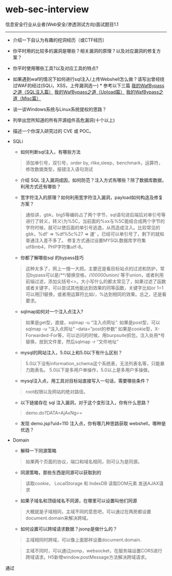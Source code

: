  # web-sec-interview

信息安全行业从业者(Web安全/渗透测试方向)面试题目1.1

---

   * 介绍一下自认为有趣的挖洞经历（或CTF经历）

   * 你平时用的比较多的漏洞是哪些？相关漏洞的原理？以及对应漏洞的修复方案？

   * 你平时使用哪些工具?以及对应工具的特点?
 
   * 如果遇到waf的情况下如何进行sql注入/上传Webshell怎么做？请写出曾经绕过WAF的经过(SQLi，XSS，上传漏洞选一) 
    * 参考以下三篇
     <a href="https://xz.aliyun.com/t/265/">我的WafBypass之道（SQL注入篇）</a>
     <a href="https://xz.aliyun.com/t/337/">我的WafBypass之道（Upload篇）</a>
     <a href="https://xz.aliyun.com/t/265/">我的WafBypass之道（Misc篇）</a>

   * 谈一谈Windows系统与Linux系统提权的思路？  
 
   * 列举出您所知道的所有开源组件高危漏洞(十个以上)  
 
   * 描述一个你深入研究过的 CVE 或 POC。
 


* SQLi
   * 如何判断sql注入，有哪些方法
    > 添加单引号，双引号，order by, rlike,sleep，benchmark，运算符，修改数据类型，报错注入语句测试
   
   * 介绍 SQL 注入漏洞成因，如何防范？注入方式有哪些？除了数据库数据，利用方式还有哪些？
   
   * 宽字符注入的原理？如何利用宽字符注入漏洞，payload如何构造及修复方案？
    > 通俗讲，gbk，big5等编码占了两个字节，sql语句进后端后对单引号等进行了转义，转义\为%5C，当前面的%xx与%5C能结合成两个字节的字符时候，就可以使后面的单引号逃逸，从而造成注入。比较常见的gbk，%df' =>
%df%5c%27 => 運' 。已经可以单引号了，剩下的就和普通注入差不多了。
    > 修复方式通过设置MYSQL数据库字符集utf8mb4，PHP字符集utf-8。

   * 你都了解哪些sql 的bypass技巧
    > 这种太多了，网上一搜一大把。主要还是看目标站点的过滤和防护，常见bypass可以是/**/替换空格，/*!00000union*/ 等于union，或者利用前端过滤，添加尖括号<>。大小写什么的都太常见了，如果过滤了函数或者关键字，可以尝试其他能达到效果的同等函数，关键字比如or 1=1可以用||1替换，或者用运算符比如/，%达到相同的效果。总之，还是看要求。


   * sqlmap如何对一个注入点注入?
    > 如果是get型，直接，sqlmap -u “注入点网址”. 
    > 如果是post型，可以sqlmap -u “注入点网址” –data=”post的参数” 
    > 如果是cookie型，X-Forwarded-For等，可以访问的时候，用burpsuite抓包，注入处用*号替换，放到文件里，然后sqlmap -r “文件地址”
    
   * mysql的网站注入，5.0以上和5.0以下有什么区别？
    > 5.0以下没有information_schema这个系统表，无法列表名等，只能暴力跑表名。
    > 5.0以下是多用户单操作，5.0以上是多用户多操做。
    
   * mysql注入点，用工具对目标站直接写入一句话，需要哪些条件？
    > root权限以及网站的绝对路径。
   
   * 以下链接存在 sql 注入漏洞，对于这个变形注入，你有什么思路？ 
   > demo.do?DATA=AjAxNg== 
 
   * 发现 demo.jsp?uid=110 注入点，你有哪几种思路获取 webshell，哪种是优选？ 

* Domain
   * 解释一下同源策略
    > 如果两个页面的协议，端口和域名相同，则可认为是同源。
   
   * 同源策略，那些东西是同源可以获取到的
    > 读取cookie， LocalStorage 和 IndexDB
    > 读取DOM元素
    > 发送AJAX请求
    > 
   * 如果子域名和顶级域名不同源，在哪里可以设置叫他们同源
    > 大概就是子域相同，主域不同的意思吧，可以通过在两房都设置document.domain来解决跨域。
   * 如何设置可以跨域请求数据？jsonp是做什么的？
    > 主域相同时跨域，可以像上面那样设置document.domain.

    > 主域不同时，可以通过jsonp，websocket，在服务端设置CORS进行跨域请求。H5新增window.postMessage方法解决跨域请求。


通过<script>像服务器请求json数据，不受同源策略限制。


   * jsonp的业务意义？
* Ajax
   * Ajax是否遵循同源策略？
    > ajax全名是Asynchronous JavaScript and XML ，异步的javascript和XML技术。遵循同源策略，但是可以通过jsonp等进行规避。
   * JSON注入如何利用？
    > XSS跨站攻击
   * JSONP劫持利用方式及修复方案？

* 浏览器策略
   * 不同浏览器之间，安全策略有哪些不同，比如chrome，firefox，IE
    > 三种浏览器都遵循同源策略，内容安全策略(CSP), Cookie安全策略（httponly, Secure, Path）
   * CSP是什么？如何设置CSP？
   > CSP：Content Security Policy，内容安全策略。是繁育XSS攻击的一种安全机制，其思想是以服务器白名单的形式来配置可信的内容来源，客户端Web应用代码可以使用这些安全来源。

* XSS
   * XSS是什么，修复方式是？
    > XSS是跨站脚本攻击，用户提交的数据中可以构造代码来执行，从而实现窃取用户信息等攻击。修复方式：对字符实体进行转义、使用HTTP Only来禁止JavaScript读取Cookie值、输入时校验、浏览器与Web应用端采用相同的字符编码。 
   * xss的发生场景？
    > 个人理解是对用户提交数据为进行安全的过滤然后直接输入到页面当中，造成js代码的执行。至于具体场景，有输出的地方就有可能被xss的风险。
   * XSS持久化？
   * 如果给你一个XSS漏洞，你还需要哪些条件可以构造一个蠕虫？
    > XSS蠕虫：XSS攻击可能会造成系统中用户间的互相感染，导致整个系统用户的沦陷，能够造成这种危害的XSS漏洞成为XSS蠕虫。
1、构造一个具有自我复制的反射型XSS
2、插入评论、留言框
3、用户点击链接，链接内容指向同样的XSS向量。也就是注入了蠕虫代码的的存在存储型xss的页面。链接被点击后将继续造成蠕虫传播。
   * 在社交类的网站中，哪些地方可能会出现蠕虫？
    >留言板/评论/文章发布/私信...
   * 如果叫你来防御蠕虫，你有哪些方法？
    > 1、将本地带有破坏性的程序改名字。
2、关闭可执行文件。
3、禁止“FileSystemObject”就可以有效的控制VBS病毒的传播。具体操作方法：用regsvr32 scrrun.dll /u这条命令就可以禁止文件系统对象。
4、开启浏览器的安全设置。
   * 如果给你一个XSS盲打漏洞，但是返回来的信息显示，他的后台是在内网，并且只能使用内网访问，那么你怎么利用这个XSS？
    > github有一些现成的xss扫描内网端口的脚本，可以参考利用，再根据探测出来的信息进一步利用，比如开了redis等，再就是利用漏洞去getshell.
   * 如何防范 XSS 漏洞，在前端如何做，在后端如何做，哪里更好，为什么？
   * 黑盒如何检测XSS漏洞？

* CRLF注入
  * CRLF注入的原理
CRLF是回车+换行的简称。碰得比较少，基本没挖到过这种洞，简而言之一般是可以通过提交恶意数据里面包含回车，换行来达到控制服务器响应头的效果。碰到过潜在的CRLF都是提交回车和换行之后就500了。CRLF的利用可以是XSS，恶意重定向location，还有set-cookie.

* CSRF
   * CSRF是什么？修复方式？
    > CSRF是跨站请求伪造攻击，XSS是实现CSRF的诸多手段中的一种，是由于没有在关键操作执行时进行是否由用户自愿发起的确认。修复方式：筛选出需要防范`的页面然后嵌入Token、再次输入密码、检验Referer。
  * CSRF漏洞的本质是什么？
     > CSRF即跨站请求伪造，以受害者的身份向服务器发送一个请求。本质上个人觉得是服务端在执行一些敏感操作时候对提交操作的用户的身份校检不到位。
  * 防御CSRF都有哪些方法，JAVA是如何防御CSRF漏洞的，token一定有用么？
   * 防御CSRF一般是加上referer和csrf_token.
   * 具体可以参考这篇<a href="https://www.ibm.com/developerworks/cn/web/1102_niugang_csrf/index.html">CSRF攻击的CSRF攻击的应对之道</a>
  * CSRF、SSRF和重放攻击有什么区别？ 
   * CSRF是跨站请求伪造攻击，由客户端发起 
   * SSRF是服务器端请求伪造，由服务器发起 
   * 重放攻击是将截获的数据包进行重放，达到身份认证等目的

* SSRF
  * SSRF漏洞原理、利用方式及修复方案？Java和PHP的SSRF区别？

* 逻辑漏洞
   * 说出至少三种业务逻辑漏洞，以及修复方式？ 
    > 密码找回漏洞中存在密码允许暴力破解、存在通用型找回凭证、可以跳过验证步骤、找回凭证可以拦包获取等方式来通过厂商提供的密码找回功能来得到密码 
    > 身份认证漏洞中最常见的是会话固定攻击和 Cookie 仿冒，只要得到 Session 或 Cookie 即可伪造用户身份 
    > 验证码漏洞中存在验证码允许暴力破解、验证码可以通过 Javascript 或者改包的方法来进行绕过

* 越权访问(水平/垂直/未授权)
 * 谈谈水平/垂直/未授权越权访问的区别?
 * 越权问题如何检测？

* XML注入
 * XXE是什么？修复方案是？
  * XXE是XML外部实体注入攻击，XML中可以通过调用实体来请求本地或者远程内容，和远程文件保护类似，会引发相关安全问题，例如敏感文件读取。修复方式：XML解析库在调用时严格禁止对外部实体的解析。

* URL重定向
 * URL白名单绕过

* HTML5
   * 说说HTML5有哪些新的安全特性
H5新增了不少标签，在绕过xss防御方面多了不少选择。还有就是新增了本地存储，localstorage 和session storage,可以通过xss修改本地存储达到类似一个存储xss的效果。
<code>
<video onerror=alert(1)><source>
<video><sourceonerror="javascript:alert(1)"
<video src=".." onloadedmetadata="alert(1)" ondurationchanged="alert(2)" ontimeupdate="alert(3)"></video>
<video><sourceonerrorsourceonerrorsourceonerrorsourceonerror="javascript:alert(1)“>
<videopostervideopostervideopostervideoposter=”javascript:alert(1)”> 
</code>
   * HTML5白名单要有哪些标签
参考<a href="https://segmentfault.com/a/1190000003756563">HTML5安全问题</a>

* java
   * 你都了解哪些java框架？
    > struts2 ,spring,spring security, shiro 等
    > 
   * java的MVC结构都是做什么的，数据流向数据库的顺序是什么？
   * 了解java沙箱吗？
   * ibats的参数化查询能不能有效的控制sql注入？有没有危险的方法可以造成sql注入？
   * 说说两次struts2漏洞的原理
   * ongl在这个payload中起了什么作用？
   * \u0023是什么字符的16进制编码？为什么在payload中要用他？
   * java会不会发生执行系统命令的漏洞？java都有哪些语句，方法可以执行系统命令
   * 如果叫你修复一个xss漏洞，你会在java程序的那个层里面进行修复？
   * xss filter在java程序的哪里设置？
   * 说下java的类反射在安全上可能存在哪些问题
   * Java反序列化漏洞的原理?解决方案?

* PHP
   * php里面有哪些方法可以不让错误回显？
    > php的配置文件php.ini进行了修改，display_errors = On 修改为 display_errors = off时候就没有报错提示。
    > 在php脚本开头添加error_reporting(0); 也可以达到关闭报错的作用
    > 除了上面的，还可以在执行语句前面添加@
   * php.ini可以设置哪些安全特性
   
    > 关闭报错，设置open_basedir，禁用危险函数，打开gpc。有具体的文章介绍安全配置这一块，属于运维的工作范围。
    > 
   * php的%00截断的原理是什么？
   
    > 存在于5.3.4版本下，一般利用在文件上传时文件名的截断，或者在对文件进行操作时候都有可能存在00阶段的情况。 如filename=test.php%00.txt 会被截断成test.php，00后面的被忽略。系统在对文件名读取时候，如果遇到0x00,就会认为读取已经结束了。
    > 
   * php webshell检测，有哪些方法
    > 个人知道的大体上分为静态检测和动态检测两种。静态检测比如查找危险函数，如eval，system等。动态检测是检测脚本运行时要执行的动作，比如文件操作，socket操作等。具体方法可以是通过D盾或者其他查杀软件进行查杀，现在也有基于机器学习的webshell识别。
    > 
   * php的LFI，本地包含漏洞原理是什么？写一段带有漏洞的代码。手工的话如何发掘？如果无报错回显，你是怎么遍历文件的？
   * php反序列化漏洞的原理?解决方案?

* 中间件
   * tomcat要做哪些安全加固？
   * 如果tomcat重启的话，webapps下，你删除的后台会不会又回来？
   * 常见的网站服务器中间件容器。
    > IIS、Apache、nginx、Lighttpd、Tomcat
    > JAVA中间件[Tomcat/Jetty/JBOSS/WebLogic/Coldfusion/Websphere/GlassFish]
   * 说说常见的中间件解析漏洞利用方式  
    > IIS 6.0
     > /xx.asp/xx.jpg "xx.asp"是文件夹名
     > 
    > IIS 7.0/7.5
    > 默认Fast-CGI开启，直接在url中图片地址后面输入/1.php，会把正常图片当成php解析
    > 
    > Nginx
     > 版本小于等于0.8.37，利用方法和IIS 7.0/7.5一样，Fast-CGI关闭情况下也可利用。
     > 空字节代码 xxx.jpg%00.php
     > 
    > Apache
     > 上传的文件命名为：test.php.x1.x2.x3，Apache是从右往左判断后缀
     > 
    > lighttpd
     > xx.jpg/xx.php
     > 
   * Redis未授权访问漏洞如何入侵利用？

* 数据库
   * mysql UDF提权5.1以上版本和5.1以下有什么区别,以及需要哪些条件?
   
   > 1)Mysql版本大于5.1版本udf.dll文件必须放置于MYSQL安装目录下的lib\plugin文件夹下。
   > 
   > 2)Mysql版本小于5.1版本。udf.dll文件在Windows2003下放置于c:\windows\system32，在windows2000下放置于c:\winnt\system32。
   > 
   > 3)掌握的mysql数据库的账号有对mysql的insert和delete权限以创建和抛弃函数，一般以root账号为佳，具备`root账号所具备的权限的其它账号也可以。
   > 
   > 4)可以将udf.dll写入到相应目录的权限。

   * mysql数据库默认有哪些库？说出库的名字
   
    > infomation_schema， msyql， performance_scheme, test
    > 
   * mysql的用户名密码是存放在那张表里面？mysql密码采用哪种加密方式？
    > mysql数据库下的user表。
    > 
   * mysql表权限里面，除了增删改查，文件读写，还有哪些权限？
   * mysql安全要如何做？
   * sqlserver public权限要如何提权
   * Windows、Linux、数据库的加固降权思路，任选其一  

* Linux
   * 简述Linux系统安全加固需要做哪些方面
   * 你使用什么工具来判断系统是否存在后门
   * Linux的Selinux是什么？如何设置Selinux？
   * iptables工作在TCPIP模型中的哪层？
   * 如果无法升级内核，那么如何保证系统不被已知的exp提权？
   * syslog里面都有哪些日志？安装软件的日志去哪找？
   * 如何查询ssh的登录日志？如何配置syslog的日志格式？
   * syslog可不可以使用vi等工具直接查看？是二进制文件吗？
   * 如果一台Linux服务器被入侵后,你会如何做应急响应?
   * 反弹 shell 的常用命令？一般常反弹哪一种 shell？为什么？

* 应急响应
  * 有哪几种后门实现方式？
  * webshell检测有什么方法思路？
  * Linux服务器中了木马后，请简述应急思路？
  * 遇到新0day\(比如Struts2\)后，应该如何进行应急响应？
  * 新业务上线前可以从哪些方向进行安全评估？
  * 现有系统可以从哪些方向进行审计发现其中的安全风险？

* 信息采集
   * 踩点都要采集哪些信息？
   * DNS在渗透中的作用
   * 如何绕过CDN获取目标网站真实IP，谈谈你的思路？  
 
    <a href="https://zhuanlan.zhihu.com/p/33440472">绕过CDN寻找网站真实IP的方法汇总</a>
    
   * 如果给你一个网站,你的渗透测试思路是什么?
在获取书面授权的前提下

    * 1.信息收集
     *  获取域名的whois信息,获取注册者邮箱姓名电话等。 
     *  查询服务器旁站以及子域名站点，因为主站一般比较难，所以先看看旁站有没有通用性的cms或者其他漏洞。 
     *  查看服务器操作系统版本，web中间件，看看是否存在已知的漏洞，比如IIS，APACHE,NGINX的解析漏洞 
     *  查看IP，进行IP地址端口扫描，对响应的端口进行漏洞探测，比如 rsync,心脏出血，
     mysql,ftp,ssh弱口令等。 
     *  扫描网站目录结构，看看是否可以遍历目录，或者敏感文件泄漏，比如php探针 
     *  google hack 进一步探测网站的信息，后台，敏感文件
    * 2.漏洞扫描 
     *  开始检测漏洞，如XSS,CSRF,SQL注入，代码执行，命令执行，越权访问，目录读取，任意文件读取，
     下载，文件包含， 远程命令执行，弱口令，上传，编辑器漏洞，暴力破解等 
    * 3.漏洞利用 
     *  利用以上的方式拿到webshell，或者其他权限 
    * 4.权限提升 
     *  提权服务器，比如windows下mysql的udf提权，serv-u提权，windows低版本的漏洞，如iis6,pr,
     巴西烤肉
     *  linux脏牛漏洞，linux内核版本漏洞提权，linux下的mysql root提权以及oracle低权限提权
    * 5.日志清理 
    * 6.总结报告及修复方案


   * 在渗透过程中，收集目标站注册人邮箱对我们有什么价值？
    * 丢社工库里看看有没有泄露密码，然后尝试用泄露的密码进行登录后台。
    * 用邮箱做关键词进行丢进搜索引擎。
    * 利用搜索到的关联信息找出其他邮进而得到常用社交账号。
    * 社工找出社交账号，里面或许会找出管理员设置密码的习惯 。
    * 利用已有信息生成专用字典。
    * 观察管理员常逛哪些非大众性网站，拿下它，你会得到更多好东西。
    
   * 判断出网站的CMS对渗透有什么意义？
    * 查找网上已曝光的程序漏洞。
    * 如果开源，还能下载相对应的源码进行代码审计。
    * 一个成熟并且相对安全的CMS，渗透时扫目录的意义？
    * 敏感文件、二级目录扫描
    * 站长的误操作比如：网站备份的压缩文件、说明.txt、二级目录可能存放着其他站点
